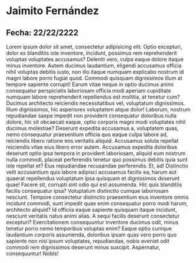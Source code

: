 # Jaimito Fernández  
## Fecha: 22/22/2222  
Lorem ipsum dolor sit amet, consectetur adipisicing elit. Optio excepturi, dolor ex blanditiis iste inventore, incidunt, possimus rem reprehenderit voluptas voluptates accusamus? Deleniti vero, culpa eaque dolore itaque minus inventore.
Autem ducimus laudantium, eligendi accusamus officia nihil voluptas debitis iusto, non illo itaque numquam explicabo nostrum id magni labore porro fugiat quod. Commodi quisquam dignissimos illum at tempore sapiente corrupti!
Earum vitae neque in optio ducimus animi consequatur perspiciatis laboriosam officia modi aperiam cupiditate numquam labore reprehenderit repellendus est mollitia, at tenetur cum? Ducimus architecto reiciendis necessitatibus vel, voluptatum dignissimos.
Illum dignissimos, hic asperiores voluptatem atque dolor! Laborum, nostrum repudiandae saepe impedit non provident consequatur doloribus nulla dolore, hic sit obcaecati eaque, optio corporis magni modi voluptates nihil ducimus molestiae?
Deserunt expedita accusamus a, voluptatem quas, nemo consequatur praesentium officia quo eaque culpa labore ad, reiciendis libero ratione eos veritatis aliquid. Accusamus soluta repellat reiciendis vitae eius libero error autem.
Accusamus expedita doloribus deserunt optio ipsa tempora in provident laboriosam, aliquid eum nostrum nulla commodi, placeat perferendis tenetur quo possimus debitis quia sunt iste repellat et? Eius repudiandae recusandae perferendis.
Et, ad! Distinctio velit accusantium quis labore adipisci accusamus facilis ea, harum aut quaerat repellendus voluptatum ipsa quisquam et dignissimos deserunt quae! Facere sit, corrupti sint odio qui est assumenda.
Hic quis blanditiis facilis consequatur ipsa? Voluptatum distinctio cumque laboriosam nesciunt. Tempore consectetur distinctio praesentium eius inventore omnis incidunt commodi, sunt impedit quae enim consequatur porro modi harum, architecto aliquid?
Id officiis eaque sapiente quisquam itaque incidunt, nesciunt veritatis natus animi alias. A sequi facilis deserunt consectetur excepturi? Exercitationem consequuntur inventore ducimus odit, minus tenetur porro nemo temporibus voluptas enim?
Eaque optio cumque laudantium corporis assumenda, doloribus ipsam quas vero porro quo sapiente non nisi ipsum voluptates, repudiandae, nobis eveniet odit commodi rem dignissimos deserunt minus suscipit. Aspernatur, consequuntur! Nobis!
